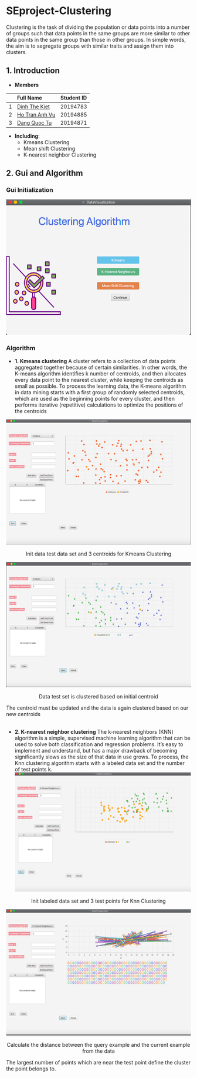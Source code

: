 # SEproject-Clustering
Clustering is the task of dividing the population or data points into a number of groups such that data points in the same groups are more similar to other data points in the same group than those in other groups. In simple words, the aim is to segregate groups with similar traits and assign them into clusters.


## 1. Introduction 
- **Members**

| |Full Name|Student ID|
|:--:|:--|:--:|
| 1 | [Dinh The Kiet](https://github.com/Overleaff) | 20194783 |
| 2 | [Ho Tran Anh Vu](https://github.com/anhvu2501) | 20194885 |
| 3 | [Dang Quoc Tu](https://github.com/Fizz-b) | 20194871 |

- **Including**: 
  - Kmeans Clustering
  - Mean shift Clustering
  - K-nearest neighbor Clustering


## 2. Gui and Algorithm
### Gui Initialization
![alt text](readme/gui.png)


### Algorithm
- **1. Kmeans clustering**
A cluster refers to a collection of data points aggregated together because of certain similarities.
In other words, the K-means algorithm identifies k number of centroids, and then allocates every data point to the nearest cluster, while keeping the centroids as small as possible.
To process the learning data, the K-means algorithm in data mining starts with a first group of randomly selected centroids, which are used as the beginning points for every cluster, and then performs iterative (repetitive) calculations to optimize the positions of the centroids

![alt text](readme/kmeansInit.png)
<p align="center">
  Init data test data set and 3 centroids for Kmeans Clustering
</p>

![alt text](readme/Kmean.png)
<p align="center">
  Data test set is clustered based on initial centroid
</p>
The centroid must be updated and the data is again clustered based on our new centroids
<br> </br>

- **2. K-nearest neighbor clustering**
The k-nearest neighbors (KNN) algorithm is a simple, supervised machine learning algorithm that can be used to solve both classification and regression problems. It’s easy to implement and understand, but has a major drawback of becoming significantly slows as the size of that data in use grows.
To process, the Knn clustering algorithm starts with a labeled data set and the number of test points k.
![alt text](readme/KnnInit.png)
<p align="center">
  Init labeled data set and 3 test points for Knn Clustering
</p>

![alt text](readme/Knn.png)
<p align="center">
Calculate the distance between the query example and the current example from the data
</p>
The largest number of points which are near the test point define the cluster the point belongs to.







